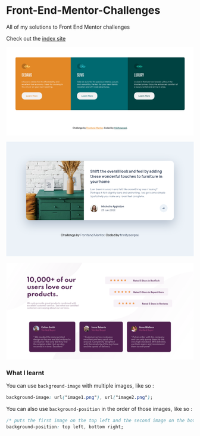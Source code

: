 # Front-End-Mentor-Challenges

All of my solutions to Front End Mentor challenges

Check out the [index site](https://frontend-mentor-solutions-wheat.vercel.app)


[![screenshot](./screenshots/screenshot.png)](https://github.com/trinitysenpai/Front-End-Mentor-Challenges/tree/main/3-column-preview-card-component-main)

[![screenshot](./screenshots/screenshot2.png)](https://github.com/trinitysenpai/Front-End-Mentor-Challenges/tree/main/article-preview-component-master)

[![screenshot](./screenshots/screenshot3.png)](https://github.com/trinitysenpai/Front-End-Mentor-Challenges/tree/main/social-proof-section-master)

### What I learnt

You can use `background-image` with multiple images, like so :

```css
background-image: url("image1.png"), url("image2.png");
```

You can also use `background-position` in the order of those images, like so :

```css
/* puts the first image on the top left and the second image on the bottm right */
background-position: top left, bottom right;
```
